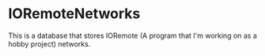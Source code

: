 # IORemoteNetworks
This is a database that stores IORemote (A program that I'm working on as a hobby project) networks.

